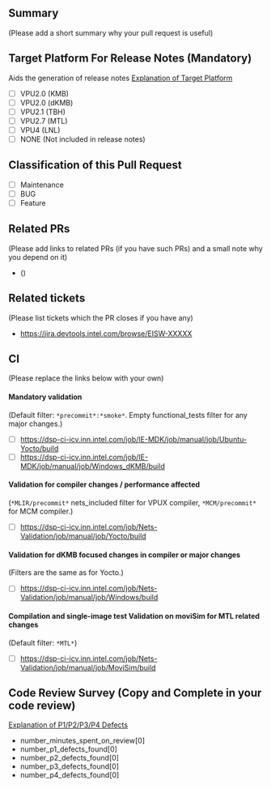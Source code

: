 ## Summary

(Please add a short summary why your pull request is useful)

## Target Platform For Release Notes (Mandatory)

Aids the generation of release notes [Explanation of Target Platform](https://wiki.ith.intel.com/display/Movidius/Explanation+of+Target+Platform+for+VPU+PR+Template)

- [ ] VPU2.0 (KMB)
- [ ] VPU2.0 (dKMB)
- [ ] VPU2.1 (TBH)
- [ ] VPU2.7 (MTL)
- [ ] VPU4 (LNL)
- [ ] NONE (Not included in release notes)

## Classification of this Pull Request

- [ ] Maintenance
- [ ] BUG
- [ ] Feature

## Related PRs

(Please add links to related PRs (if you have such PRs) and a small note why you depend on it)

* <pr-link> (<description>)

## Related tickets

(Please list tickets which the PR closes if you have any)

* https://jira.devtools.intel.com/browse/EISW-XXXXX

## CI

(Please replace the links below with your own)

#### Mandatory validation

(Default filter: `*precommit*:*smoke*`. Empty functional_tests filter for any major changes.)

* [ ] https://dsp-ci-icv.inn.intel.com/job/IE-MDK/job/manual/job/Ubuntu-Yocto/build
* [ ] https://dsp-ci-icv.inn.intel.com/job/IE-MDK/job/manual/job/Windows_dKMB/build

#### Validation for compiler changes / performance affected

(`*MLIR/precommit*` nets_included filter for VPUX compiler, `*MCM/precommit*` for MCM compiler.)

* [ ] https://dsp-ci-icv.inn.intel.com/job/Nets-Validation/job/manual/job/Yocto/build

#### Validation for dKMB focused changes in compiler or major changes

(Filters are the same as for Yocto.)

* [ ] https://dsp-ci-icv.inn.intel.com/job/Nets-Validation/job/manual/job/Windows/build

#### Compilation and single-image test Validation on moviSim for MTL related changes

(Default filter: `*MTL*`)

* [ ] https://dsp-ci-icv.inn.intel.com/job/Nets-Validation/job/manual/job/MoviSim/build

## Code Review Survey (Copy and Complete in your code review)
[Explanation of P1/P2/P3/P4 Defects](https://wiki.ith.intel.com/pages/viewpage.action?pageId=1684473024)

- number_minutes_spent_on_review[0]
- number_p1_defects_found[0]
- number_p2_defects_found[0]
- number_p3_defects_found[0]
- number_p4_defects_found[0]
